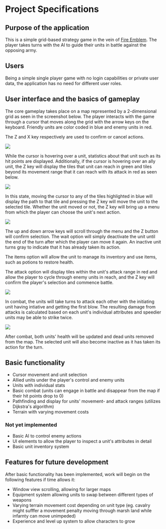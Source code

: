# Project Specifications

## Purpose of the application

This is a simple grid-based strategy game in the vein of [Fire Emblem](https://en.wikipedia.org/wiki/Fire_Emblem:_Shadow_Dragon_and_the_Blade_of_Light). The player takes turns with the AI to guide their units in battle against the opposing army. 

## Users

Being a simple single player game with no login capabilities or private user data, the application has no need for different user roles.

## User interface and the basics of gameplay

The core gameplay takes place on a map represented by a 2-dimensional grid as seen in the screenshot below. The player interacts with the game through a cursor that moves along the grid with the arrow keys on the keyboard. Friendly units are color coded in blue and enemy units in red.

The Z and X key respectively are used to confirm or cancel actions.

<img src="https://github.com/RadicalOyster/ot-harjoitustyo/blob/master/images/interface_1.png">

While the cursor is hovering over a unit, statistics about that unit such as its hit points are displayed. Additionally, if the cursor is hovering over an ally unit, the Z key will display the tiles that unit can reach in green and tiles beyond its movement range that it can reach with its attack in red as seen below.

<img src="https://github.com/RadicalOyster/ot-harjoitustyo/blob/master/images/interface_2.png">

In this state, moving the cursor to any of the tiles highlighted in blue will display the path to that tile and pressing the Z key will move the unit to the selected tile. Whether the unit moved or not, the Z key will bring up a menu from which the player can choose the unit's next action.

<img src="https://github.com/RadicalOyster/ot-harjoitustyo/blob/master/images/interface_3.png">

The up and down arrow keys will scroll through the menu and the Z button will confirm selection. The wait option will simply deactivate the unit until the end of the turn after which the player can move it again. An inactive unit turns gray to indicate that it has already taken its action.

The items option will allow the unit to manage its inventory and use items, such as potions to restore health.

The attack option will display tiles within the unit's attack range in red and allow the player to cycle through enemy units in reach, and the Z key will confirm the player's selection and commence battle.

<img src="https://github.com/RadicalOyster/ot-harjoitustyo/blob/master/images/interface_4.png">

In combat, the units will take turns to attack each other with the initiating unit having intiative and getting the first blow. The resulting damage from attacks is calculated based on each unit's individual attributes and speedier units may be able to strike twice.

<img src="https://github.com/RadicalOyster/ot-harjoitustyo/blob/master/images/interface_5.png">

After combat, both units' health will be updated and dead units removed from the map. The selected unit will also become inactive as it has taken its action for the turn.

## Basic functionality

* Cursor movement and unit selection
* Allied units under the player's control and enemy units
* Units with individual stats
* Basic combat (units can engage in battle and disappear from the map if their hit points drop to 0)
* Pathfinding and display for units' movement- and attack ranges (utilizes Dijkstra's algorithm)
* Terrain with varying movement costs


### Not yet implemented
* Basic AI to control enemy actions
* UI elements to allow the player to inspect a unit's attributes in detail
* Basic unit inventory system

## Features for future development

After basic functionality has been implemented, work will begin on the following features if time allows it:

* Window view scrolling, allowing for larger maps
* Equipment system allowing units to swap between different types of weapons
* Varying terrain movement cost depending on unit type (eg. cavalry might sufffer a movement penalty moving through marsh land while infarnty can move unimpeded)
* Experience and level up system to allow characters to grow
